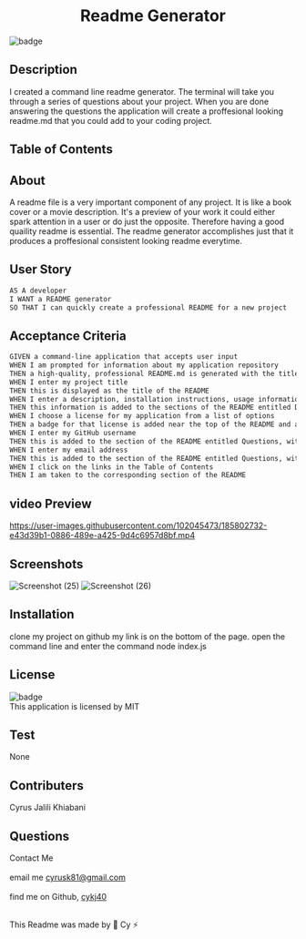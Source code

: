 
  <h1 align="center">Readme Generator</h1>

  ![badge](https://img.shields.io/badge/license-MIT--brightgreen)<br />

  ## Description 
  I created a command line readme generator. The terminal will take you through a series of questions about your project. When you are done answering the questions the application will create a proffesional looking readme.md that you could add to your coding project.

  ## Table of Contents
 

  ## About
  A readme file is a very important component of any project. It is like a book cover or a movie description. It's a preview of your work it could either spark attention in a user or do just the opposite. Therefore having a good quaility readme is essential. The readme generator accomplishes just that it produces a proffesional consistent looking readme everytime.

  ## User Story
  ```md
  AS A developer
  I WANT a README generator
  SO THAT I can quickly create a professional README for a new project
  ```

  ## Acceptance Criteria
  ```md
  GIVEN a command-line application that accepts user input
  WHEN I am prompted for information about my application repository
  THEN a high-quality, professional README.md is generated with the title of my project and sections entitled Description, Table of Contents, Installation, Usage,       License, Contributing, Tests, and Questions
  WHEN I enter my project title
  THEN this is displayed as the title of the README
  WHEN I enter a description, installation instructions, usage information, contribution guidelines, and test instructions
  THEN this information is added to the sections of the README entitled Description, Installation, Usage, Contributing, and Tests
  WHEN I choose a license for my application from a list of options
  THEN a badge for that license is added near the top of the README and a notice is added to the section of the README entitled License that explains which license the   application is covered under
  WHEN I enter my GitHub username
  THEN this is added to the section of the README entitled Questions, with a link to my GitHub profile
  WHEN I enter my email address
  THEN this is added to the section of the README entitled Questions, with instructions on how to reach me with additional questions
  WHEN I click on the links in the Table of Contents
  THEN I am taken to the corresponding section of the README   
  ```
  ## video Preview
  

https://user-images.githubusercontent.com/102045473/185802732-e43d39b1-0886-489e-a425-9d4c6957d8bf.mp4


  
  ## Screenshots
  ![Screenshot (25)](https://user-images.githubusercontent.com/102045473/185798954-f5c3111d-9c3c-4f7b-882a-41929562d2a4.png)
  ![Screenshot (26)](https://user-images.githubusercontent.com/102045473/185798974-e919dbfb-7a95-4d84-b845-1bb3de915268.png)


  
 
  ## Installation
  clone my project on github my link is on the bottom of the page. open the command line and enter the command node index.js

  ## License
![badge](https://img.shields.io/badge/license-MIT--brightgreen)
<br />
This application is licensed by MIT

## Test 
None

## Contributers
Cyrus Jalili Khiabani

## Questions
Contact Me<br />
<br />
 email me cyrusk81@gmail.com<br />
 <br />
 find me on Github,  [cykj40](https://github.com/cykj40)<br />
<br /> 

This Readme was made by 🚀 Cy ⚡


